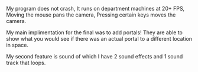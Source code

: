 My program does not crash,
It runs on department machines at 20+ FPS,
Moving the mouse pans the camera,
Pressing certain keys moves the camera.

My main implimentation for the final was to 
add portals! They are able to show what you 
would see if there was an actual portal to a 
different location in space.

My second feature is sound of which I have 2 sound 
effects and 1 sound track that loops.
